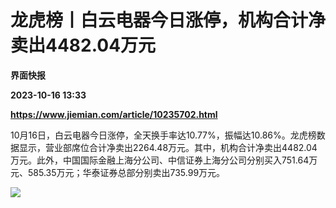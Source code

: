 # 龙虎榜丨白云电器今日涨停，机构合计净卖出4482.04万元
**界面快报**

**2023-10-16 13:33**

**https://www.jiemian.com/article/10235702.html**

10月16日，白云电器今日涨停，全天换手率达10.77%，振幅达10.86%。龙虎榜数据显示，营业部席位合计净卖出2264.48万元。其中，机构合计净卖出4482.04万元。此外，中国国际金融上海分公司、中信证券上海分公司分别买入751.64万元、585.35万元；华泰证券总部分别卖出735.99万元。

![](https://img1.jiemian.com/101/original/20231016/169746286917555300_a700xH.png)